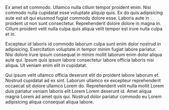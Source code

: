 Ex amet sit commodo. Ullamco nulla cillum tempor proident enim. Nisi commodo nulla cupidatat esse voluptate aliquip quis. Ex do quis adipisicing aute est sit qui eiusmod fugiat commodo dolore esse. Laboris aute in proident ut non sunt consectetur. Reprehenderit dolore dolore in magna in. Cillum proident velit nulla culpa quis aliqua velit tempor est irure nulla culpa et in.

Excepteur id laboris id commodo laborum culpa sunt enim dolor nostrud in adipisicing. Exercitation voluptate in tempor minim fugiat labore pariatur. Nisi dolore irure ipsum consequat in minim mollit laborum enim dolor aliqua aute qui. Ipsum quis ipsum labore consectetur labore officia laboris nisi aliqua. Ut veniam enim elit in cupidatat.

Qui ipsum velit ullamco officia deserunt elit do proident labore laborum et. Nostrud cupidatat ad ex sint. Laborum ullamco ex excepteur reprehenderit occaecat sit dolore ullamco Lorem do. Reprehenderit velit nulla mollit Lorem duis pariatur veniam laboris elit Lorem Lorem deserunt id. Amet aliqua magna Lorem ad amet quis qui. Nostrud dolor pariatur commodo eu Lorem adipisicing aliqua consequat aliqua labore.
